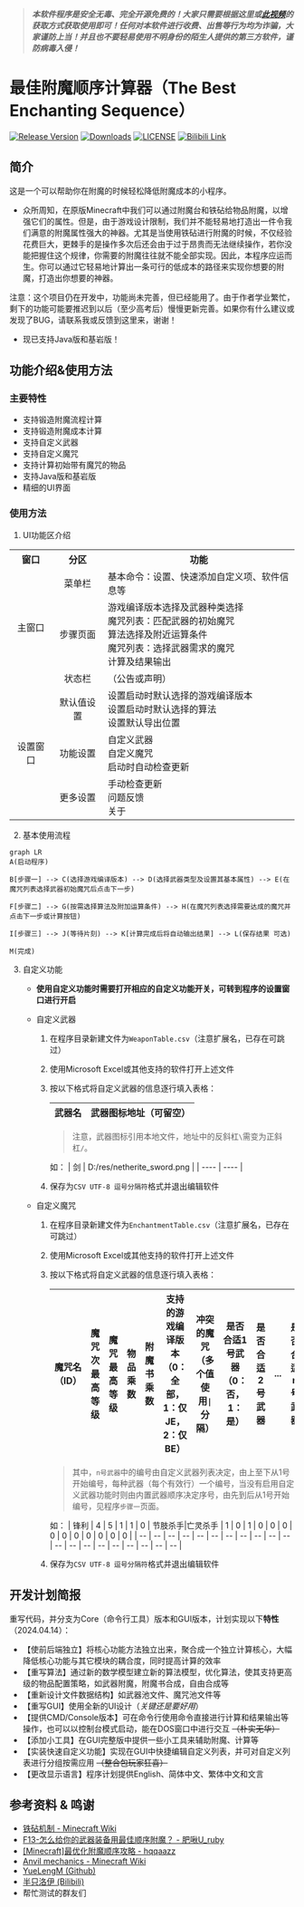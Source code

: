 >***本软件程序是安全无毒、完全开源免费的！大家只需要根据这里或[此视频](https://www.bilibili.com/video/BV11T4y1D7c2)的获取方式获取使用即可！任何对本软件进行收费、出售等行为均为诈骗，大家谨防上当！并且也不要轻易使用不明身份的陌生人提供的第三方软件，谨防病毒入侵！***


# 最佳附魔顺序计算器（The Best Enchanting Sequence）

[![Release Version](https://img.shields.io/github/release/Dinosaur-MC/BestEnchSeq.svg?style=plastic)](https://github.com/Dinosaur-MC/BestEnchSeq/releases/latest/)
[![Downloads](https://img.shields.io/github/downloads/Dinosaur-MC/BestEnchSeq/latest/total.svg?style=plastic)](https://github.com/Dinosaur-MC/BestEnchSeq/releases/latest/)
[![LICENSE](https://img.shields.io/github/license/Dinosaur-MC/BestEnchSeq)](LICENSE)
[![Bilibili Link](https://img.shields.io/badge/Bilibili-BV11T4y1D7c2-ff69b4.svg)](https://www.bilibili.com/video/BV11T4y1D7c2)

## 简介
这是一个可以帮助你在附魔的时候轻松降低附魔成本的小程序。

+ 众所周知，在原版Minecraft中我们可以通过附魔台和铁砧给物品附魔，以增强它们的属性。但是，由于游戏设计限制，我们并不能轻易地打造出一件令我们满意的附魔属性强大的神器。尤其是当使用铁砧进行附魔的时候，不仅经验花费巨大，更棘手的是操作多次后还会由于过于昂贵而无法继续操作，若你没能把握住这个规律，你需要的附魔往往就不能全部实现。因此，本程序应运而生。你可以通过它轻易地计算出一条可行的低成本的路径来实现你想要的附魔，打造出你想要的神器。

注意：这个项目仍在开发中，功能尚未完善，但已经能用了。由于作者学业繁忙，剩下的功能可能要推迟到以后（至少高考后）慢慢更新完善。如果你有什么建议或发现了BUG，请联系我或反馈到这里来，谢谢！

+ 现已支持Java版和基岩版！


## 功能介绍&使用方法

### 主要特性

+ 支持锻造附魔流程计算
+ 支持锻造附魔成本计算
+ 支持自定义武器
+ 支持自定义魔咒
+ 支持计算初始带有魔咒的物品
+ 支持Java版和基岩版
+ 精细的UI界面

### 使用方法

1. UI功能区介绍

<table>
 <tr>
  <th>窗口</th>
  <th>分区</th>
  <th>功能</th>
 </tr>
 <tr>
  <td rowspan="3" align="center">主窗口</td>
  <td align="center">菜单栏</td>
  <td>基本命令：设置、快速添加自定义项、软件信息等</td>
 </tr>
 <tr>
  <td align="center">步骤页面</td>
  <td>游戏编译版本选择及武器种类选择<br>魔咒列表：匹配武器的初始魔咒<br>算法选择及附近运算条件<br>魔咒列表：选择武器需求的魔咒<br>计算及结果输出</td>
 </tr>
 <tr>
  <td align="center">状态栏</td>
  <td>（公告或声明）</td>
 </tr>
 <tr>
  <td rowspan="3" align="center">设置窗口</td>
  <td align="center">默认值设置</td>
  <td>设置启动时默认选择的游戏编译版本<br>设置启动时默认选择的算法<br>设置默认导出位置</td>
 </tr>
 <tr>
  <td align="center">功能设置</td>
  <td>自定义武器<br>自定义魔咒<br>启动时自动检查更新</td>
 </tr>
 <tr>
  <td align="center">更多设置</td>
  <td>手动检查更新<br>问题反馈<br>关于</td>
 </tr>
</table>

2. 基本使用流程

```mermaid
graph LR
A(启动程序)

B[步骤一] --> C(选择游戏编译版本) --> D(选择武器类型及设置其基本属性) --> E(在魔咒列表选择武器初始魔咒后点击下一步) 

F[步骤二] --> G(按需选择算法及附加运算条件) --> H(在魔咒列表选择需要达成的魔咒并点击下一步或计算按钮) 

I[步骤三] --> J(等待片刻) --> K[计算完成后将自动输出结果] --> L(保存结果 可选)

M(完成)
```

3. 自定义功能
   + **使用自定义功能时需要打开相应的自定义功能开关，可转到程序的设置窗口进行开启**
   + 自定义武器

     1. 在程序目录新建文件为`WeaponTable.csv`（注意扩展名，已存在可跳过）
     2. 使用Microsoft Excel或其他支持的软件打开上述文件
     3. 按以下格式将自定义武器的信息逐行填入表格：
    
        | 武器名	| 武器图标地址（可留空） |
        | ---- | ---- |
        
        > 注意，武器图标引用本地文件，地址中的反斜杠`\`需变为正斜杠`/`。
       
        如：
        | 剑	| D:/res/netherite_sword.png |
        | ---- | ---- |
     4. 保存为`CSV UTF-8 逗号分隔符`格式并退出编辑软件

   + 自定义魔咒

     1. 在程序目录新建文件为`EnchantmentTable.csv`（注意扩展名，已存在可跳过）
     2. 使用Microsoft Excel或其他支持的软件打开上述文件
     3. 按以下格式将自定义武器的信息逐行填入表格：
    
        | 魔咒名（ID）	| 魔咒次最高等级 | 魔咒最高等级 | 物品乘数 | 附魔书乘数 | 支持的游戏编译版本（0：全部，1：仅JE，2：仅BE） | 冲突的魔咒（多个值使用`\|`分隔） | 是否合适1号武器（0：否，1：是） | 是否合适2号武器 | ... | 是否合适n号武器 |
        | ---- | ---- | ---- | ---- | ---- | ---- | ---- | ---- | ---- | ---- | ---- |
       
        > 其中，`n号武器`中的编号由自定义武器列表决定，由上至下从1号开始编号，每种武器（每个有效行）一个编号，当没有启用自定义武器功能时则由内置武器顺序决定序号，由先到后从1号开始编号，见程序`步骤一`页面。

        如：
        | 锋利 |	4	| 5 |	1 |	1 |	0 |	节肢杀手\|亡灵杀手 |	1 |	0 |	1 |	0 |	0 |	0 |	0 |	0 |	0 |	0 |	0 |	0 |	0 |
        | -- | -- | -- | -- | -- | -- | -- | -- | -- | -- | -- | -- | -- | -- | -- | -- | -- | -- | -- | -- |
     4. 保存为`CSV UTF-8 逗号分隔符`格式并退出编辑软件

## 开发计划简报

重写代码，并分支为Core（命令行工具）版本和GUI版本，计划实现以下**特性**（2024.04.14）：

+ 【使前后端独立】将核心功能方法独立出来，聚合成一个独立计算核心，大幅降低核心功能与其它模块的耦合度，同时提高计算的效率
+ 【重写算法】通过新的数学模型建立新的算法模型，优化算法，使其支持更高级的物品配置策略，如武器附魔，附魔书合成，自由合成等
+ 【重新设计文件数据结构】如武器池文件、魔咒池文件等
+ 【重写GUI】使用全新的UI设计（*关键还是要好用*）
+ 【提供CMD/Console版本】可在命令行使用命令直接进行计算和结果输出等操作，也可以以控制台模式启动，能在DOS窗口中进行交互 ~~（朴实无华）~~
+ 【添加小工具】在GUI完整版中提供一些小工具来辅助附魔、计算等
+ 【实装快速自定义功能】实现在GUI中快捷编辑自定义列表，并可对自定义列表进行分组按需应用 ~~（整合包玩家狂喜）~~
+ 【更改显示语言】程序计划提供English、简体中文、繁体中文和文言

## 参考资料 & 鸣谢

+ [铁砧机制 - Minecraft Wiki](https://minecraft.fandom.com/zh/wiki/%E9%93%81%E7%A0%A7%E6%9C%BA%E5%88%B6)
+ [F13-怎么给你的武器装备用最佳顺序附魔？ - 肥啾U_ruby](https://www.bilibili.com/read/cv14725362)
+ [[Minecraft]最优化附魔顺序攻略 - hqqaazz](https://www.bilibili.com/read/cv9565707)
+ [Anvil mechanics - Minecraft Wiki](https://minecraft.fandom.com/wiki/Anvil_mechanics)
+ [YueLengM (Github)](https://github.com/YueLengM)
+ [半只洛伊 (Bilibili)](https://space.bilibili.com/105384464)
+ 帮忙测试的群友们

